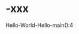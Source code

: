 
# -xxx
Hello-World-Hello-main():4


  
  



       
         
         
         






 
       
       
       
 













